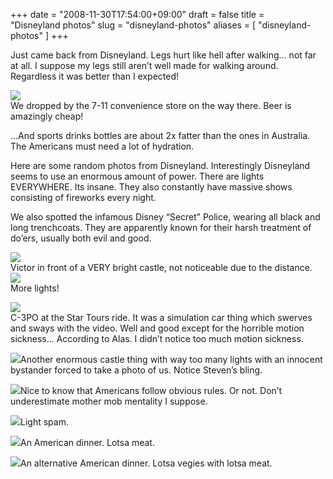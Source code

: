 +++
date = "2008-11-30T17:54:00+09:00"
draft = false
title = "Disneyland photos"
slug = "disneyland-photos"
aliases = [
	"disneyland-photos"
]
+++

Just came back from Disneyland. Legs hurt like hell after walking… not far at all. I suppose my legs still aren’t well made for walking around. Regardless it was better than I expected!

![](/travel-blog/images/2010/10/dscf0002.jpg)  
We dropped by the 7-11 convenience store on the way there. Beer is amazingly cheap!

…And sports drinks bottles are about 2x fatter than the ones in Australia. The Americans must need a lot of hydration.  

Here are some random photos from Disneyland. Interestingly Disneyland seems to use an enormous amount of power. There are lights EVERYWHERE. Its insane. They also constantly have massive shows consisting of fireworks every night.

We also spotted the infamous Disney “Secret” Police, wearing all black and long trenchcoats. They are apparently known for their harsh treatment of do’ers, usually both evil and good.

![](/travel-blog/images/2010/10/dscf0008.jpg)  
Victor in front of a VERY bright castle, not noticeable due to the distance.  
![](/travel-blog/images/2010/10/dscf0009.jpg)  
More lights!

![](/travel-blog/images/2010/10/dscf0011.jpg)  
C-3PO at the Star Tours ride. It was a simulation car thing which swerves and sways with the video. Well and good except for the horrible motion sickness… According to Alas. I didn’t notice too much motion sickness.

![](/travel-blog/images/2010/10/dscf0015.jpg)Another enormous castle thing with way too many lights with an innocent bystander forced to take a photo of us. Notice Steven’s bling.

![](/travel-blog/images/2010/10/dscf0016.jpg)Nice to know that Americans follow obvious rules. Or not. Don’t underestimate mother mob mentality I suppose.

![](/travel-blog/images/2010/10/dscf0017.jpg)Light spam.

![](/travel-blog/images/2010/10/dscf0018.jpg)An American dinner. Lotsa meat.

![](/travel-blog/images/2010/10/dscf0019.jpg)An alternative American dinner. Lotsa vegies with lotsa meat.


